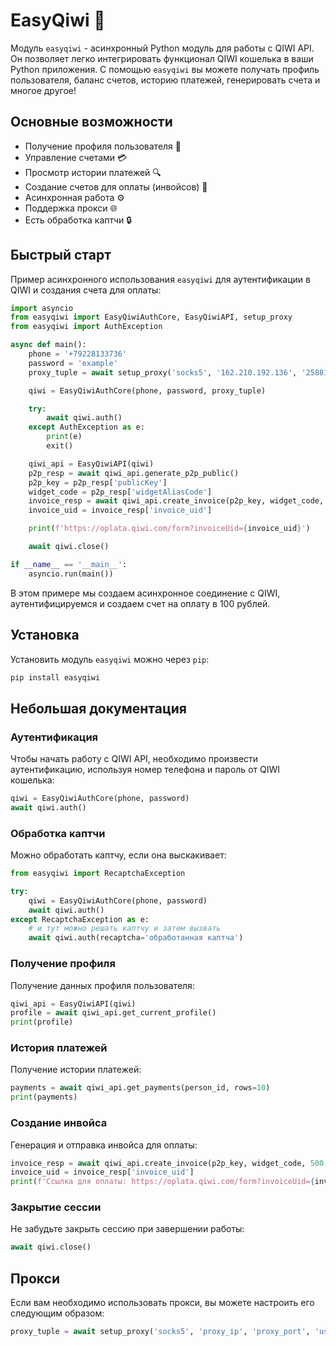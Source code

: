 # EasyQiwi 🥝

Модуль `easyqiwi` - асинхронный Python модуль для работы с QIWI API. Он позволяет легко интегрировать функционал QIWI кошелька в ваши Python приложения. С помощью `easyqiwi` вы можете получать профиль пользователя, баланс счетов, историю платежей, генерировать счета и многое другое!

## Основные возможности

- Получение профиля пользователя 👤
- Управление счетами 💳
- Просмотр истории платежей 🔍
- Создание счетов для оплаты (инвойсов) 🧾
- Асинхронная работа ⚙️
- Поддержка прокси 🌐
- Есть обработка каптчи 🔒

## Быстрый старт

Пример асинхронного использования `easyqiwi` для аутентификации в QIWI и создания счета для оплаты:

```python
import asyncio
from easyqiwi import EasyQiwiAuthCore, EasyQiwiAPI, setup_proxy
from easyqiwi import AuthException

async def main():
    phone = '+79228133736'
    password = 'example'
    proxy_tuple = await setup_proxy('socks5', '162.210.192.136', '25881')

    qiwi = EasyQiwiAuthCore(phone, password, proxy_tuple)

    try:
        await qiwi.auth()
    except AuthException as e:
        print(e)
        exit()

    qiwi_api = EasyQiwiAPI(qiwi)
    p2p_resp = await qiwi_api.generate_p2p_public()
    p2p_key = p2p_resp['publicKey']
    widget_code = p2p_resp['widgetAliasCode']
    invoice_resp = await qiwi_api.create_invoice(p2p_key, widget_code, 100)
    invoice_uid = invoice_resp['invoice_uid']

    print(f'https://oplata.qiwi.com/form?invoiceUid={invoice_uid}')

    await qiwi.close()

if __name__ == '__main__':
    asyncio.run(main())
```

В этом примере мы создаем асинхронное соединение с QIWI, аутентифицируемся и создаем счет на оплату в 100 рублей.

## Установка

Установить модуль `easyqiwi` можно через `pip`:

```bash
pip install easyqiwi
```

## Небольшая документация

### Аутентификация

Чтобы начать работу с QIWI API, необходимо произвести аутентификацию, используя номер телефона и пароль от QIWI кошелька:

```python
qiwi = EasyQiwiAuthCore(phone, password)
await qiwi.auth()
```

### Обработка каптчи

Можно обработать каптчу, если она выскакивает:

```python
from easyqiwi import RecaptchaException

try:
	qiwi = EasyQiwiAuthCore(phone, password)
	await qiwi.auth()
except RecaptchaException as e:
	# и тут можно решать каптчу и затем вызвать
	await qiwi.auth(recaptcha='обработанная каптча')
```

### Получение профиля

Получение данных профиля пользователя:

```python
qiwi_api = EasyQiwiAPI(qiwi)
profile = await qiwi_api.get_current_profile()
print(profile)
```

### История платежей

Получение истории платежей:

```python
payments = await qiwi_api.get_payments(person_id, rows=10)
print(payments)
```

### Создание инвойса

Генерация и отправка инвойса для оплаты:

```python
invoice_resp = await qiwi_api.create_invoice(p2p_key, widget_code, 500, comment='За услуги')
invoice_uid = invoice_resp['invoice_uid']
print(f'Ссылка для оплаты: https://oplata.qiwi.com/form?invoiceUid={invoice_uid}')
```

### Закрытие сессии

Не забудьте закрыть сессию при завершении работы:

```python
await qiwi.close()
```

## Прокси

Если вам необходимо использовать прокси, вы можете настроить его следующим образом:

```python
proxy_tuple = await setup_proxy('socks5', 'proxy_ip', 'proxy_port', 'username', 'password')
```